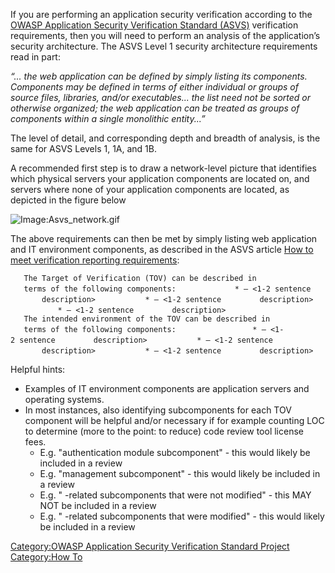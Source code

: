 If you are performing an application security verification according to
the [OWASP Application Security Verification Standard
(ASVS)](::Category:OWASP_Application_Security_Verification_Standard_Project "wikilink")
verification requirements, then you will need to perform an analysis of
the application’s security architecture. The ASVS Level 1 security
architecture requirements read in part:

*“... the web application can be defined by simply listing its
components. Components may be defined in terms of either individual or
groups of source files, libraries, and/or executables... the list need
not be sorted or otherwise organized; the web application can be treated
as groups of components within a single monolithic entity...”*

The level of detail, and corresponding depth and breadth of analysis, is
the same for ASVS Levels 1, 1A, and 1B.

A recommended first step is to draw a network-level picture that
identifies which physical servers your application components are
located on, and servers where none of your application components are
located, as depicted in the figure below

![Image:Asvs_network.gif](Asvs_network.gif "Image:Asvs_network.gif")

The above requirements can then be met by simply listing web application
and IT environment components, as described in the ASVS article [How to
meet verification reporting
requirements](How_to_meet_verification_reporting_requirements "wikilink"):

`   The Target of Verification (TOV) can be described in`
`   terms of the following components:`
`     `
`       *`<application component name>` – <1-2 sentence `
`       description>`
`   `
`       *`<application component name>` – <1-2 sentence `
`       description>`
`   `
`       *`<application component name>` – <1-2 sentence `
`       description>`
`   `
`   The intended environment of the TOV can be described in `
`   terms of the following components:`
`         `
`       *`<environment component name>` – <1-2 sentence `
`       description>`
`   `
`       *`<environment component name>` – <1-2 sentence `
`       description>`
`   `
`       *`<environment component name>` – <1-2 sentence `
`       description>`

Helpful hints:

  - Examples of IT environment components are application servers and
    operating systems.
  - In most instances, also identifying subcomponents for each TOV
    component will be helpful and/or necessary if for example counting
    LOC to determine (more to the point: to reduce) code review tool
    license fees.
      - E.g. "authentication module subcomponent" - this would likely be
        included in a review
      - E.g. "management subcomponent" - this would likely be included
        in a review
      - E.g. "<open source server> <user function>-related subcomponents
        that were not modified" - this MAY NOT be included in a review
      - E.g. "<open source server> <user function>-related subcomponents
        that were modified" - this would likely be included in a review

[Category:OWASP Application Security Verification Standard
Project](Category:OWASP_Application_Security_Verification_Standard_Project "wikilink")
[Category:How To](Category:How_To "wikilink")